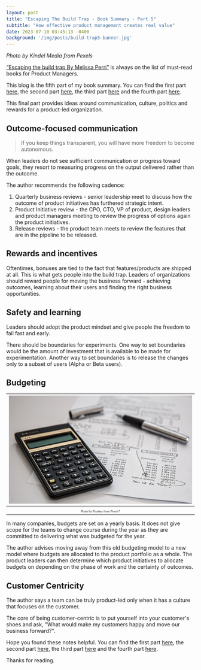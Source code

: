 ```yaml
---
layout: post
title: "Escaping The Build Trap - Book Summary - Part 5"
subtitle: "How effective product management creates real value"
date: 2023-07-10 03:45:13 -0400
background: '/img/posts/build-trap5-banner.jpg'
---
```

*Photo by Kindel Media from Pexels*

[“Escaping the build trap By Melissa Perri”](https://www.amazon.com/Escaping-Build-Trap-Effective-Management/dp/149197379X/ref=sr_1_1?keywords=build+trap+melissa+perri&qid=1685794102&sr=8-1) is always on the list of must-read books for Product Managers.
    
This blog is the fifth part of my book summary. You can find the first part [here](https://sheia.github.io/2023/06/13/EscapingTheBuildTrap1.html), the second part [here](https://sheia.github.io/2023/06/15/EscapingTheBuildTrap2.html), the third part [here](https://sheia.github.io/2023/06/30/EscapingTheBuildTrap3.html) and the fourth part [here](https://sheia.github.io/2023/07/05/EscapingTheBuildTrap4.html).

This final part provides ideas around communication, culture, politics and rewards for a product-led organization.

##  Outcome-focused communication

> If you keep things transparent, you will have more freedom to become autonomous.

When leaders do not see sufficient communication or progress toward goals, they resort to measuring progress on the output delivered rather than the outcome.

The author recommends the following cadence:

1. Quarterly business reviews - senior leadership meet to discuss how the outcome of product initiatives has furthered strategic intent.
2. Product Initiative review - the CPO, CTO, VP of product, design leaders and product managers meeting to review the progress of options again the product initiatives. 
3. Release reviews - the product team meets to review the features that are in the pipeline to be released.

##  Rewards and incentives

Oftentimes, bonuses are tied to the fact that features/products are shipped at all. This is what gets people into the build trap. Leaders of organizations should reward people for moving the business forward - achieving outcomes, learning about their users and finding the right business opportunities. 

##  Safety and learning

Leaders should adopt the product mindset and give people the freedom to fail fast and early.

There should be boundaries for experiments. One way to set boundaries would be the amount of investment that is available to be made for experimentation. Another way to set boundaries is to release the changes only to a subset of users (Alpha or Beta users).

##  Budgeting

|![](/img/posts/build-trap5-budget.jpg)| 
|:--:| 
| <span style="font-family:Papyrus; font-size:.6em;">Photo by Pixabay from Pexels*</span>|

In many companies, budgets are set on a yearly basis. It does not give scope for the teams to change course during the year as they are committed to delivering what was budgeted for the year.

The author advises moving away from this old budgeting model to a new model where budgets are allocated to the product portfolio as a whole. The product leaders can then determine which product initiatives to allocate budgets on depending on the phase of work and the certainty of outcomes.

##  Customer Centricity

The author says a team can be truly product-led only when it has a culture that focuses on the customer.

The core of being customer-centric is to put yourself into your customer's shoes and ask, "What would make my customers happy and move our business forward?".

Hope you found these notes helpful. You can find the first part [here](https://sheia.github.io/2023/06/13/EscapingTheBuildTrap1.html), the second part [here](https://sheia.github.io/2023/06/15/EscapingTheBuildTrap2.html), the third part [here](https://sheia.github.io/2023/06/30/EscapingTheBuildTrap3.html) and the fourth part [here](https://sheia.github.io/2023/07/05/EscapingTheBuildTrap4.html).


Thanks for reading.